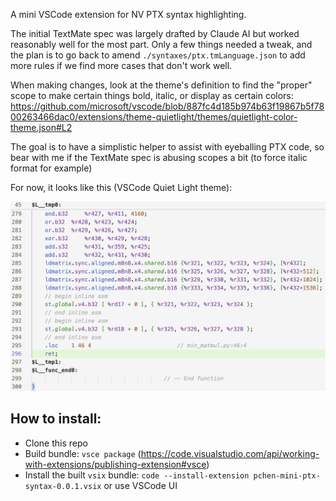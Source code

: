 A mini VSCode extension for NV PTX syntax highlighting.

The initial TextMate spec was largely drafted by Claude AI but worked reasonably well for the most part. Only a few things needed a tweak, and the plan
is to go back to amend `./syntaxes/ptx.tmLanguage.json` to add more rules if we find more cases that don't work well.

When making changes, look at the theme's definition to find the "proper" scope to make certain things bold, italic, or display as certain colors: https://github.com/microsoft/vscode/blob/887fc4d185b974b63f19867b5f7800263466dac0/extensions/theme-quietlight/themes/quietlight-color-theme.json#L2

The goal is to have a simplistic helper to assist with eyeballing PTX code, so bear with me if the TextMate spec is abusing scopes a bit (to force italic format for example)

For now, it looks like this (VSCode Quiet Light theme):

![](./demo.png)

## How to install:
- Clone this repo
- Build bundle: `vsce package` (https://code.visualstudio.com/api/working-with-extensions/publishing-extension#vsce)
- Install the built `vsix` bundle: `code --install-extension pchen-mini-ptx-syntax-0.0.1.vsix` or use VSCode UI
